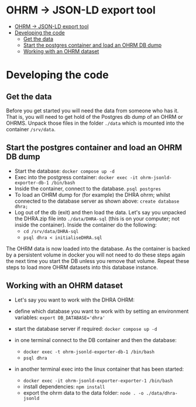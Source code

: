 # OHRM -> JSON-LD export tool

- [OHRM -\> JSON-LD export tool](#ohrm---json-ld-export-tool)
- [Developing the code](#developing-the-code)
  - [Get the data](#get-the-data)
  - [Start the postgres container and load an OHRM DB dump](#start-the-postgres-container-and-load-an-ohrm-db-dump)
  - [Working with an OHRM dataset](#working-with-an-ohrm-dataset)

# Developing the code

## Get the data

Before you get started you will need the data from someone who has it. That is, you will need to get
hold of the Postgres db dump of an OHRM or OHRMS. Unpack those files in the folder `./data` which is
mounted into the container `/srv/data`.

## Start the postgres container and load an OHRM DB dump

-   Start the database: `docker compose up -d`
-   Exec into the postgress container: `docker exec -it ohrm-jsonld-exporter-db-1 /bin/bash`
-   Inside the container, connect to the database. `psql postgres`
-   To load an OHRM dump for (for example) the DHRA ohrm; whilst connected to the database server as
    shown above: `create database dhra;`
-   Log out of the db (exit) and then load the data. Let's say you unpacked the DHRA.zip file into
    `./data/DHRA-sql` (this is on your computer; not inside the container). Inside the container do
    the following:
    -   `cd /srv/data/DHRA-sql`
    -   `psql dhra < initialiseDHRA.sql`

The OHRM data is now loaded into the database. As the container is backed by a persistent volume in
docker you will not need to do these steps again the next time you start the DB unless you remove
that volume. Repeat these steps to load more OHRM datasets into this database instance.

## Working with an OHRM dataset

-   Let's say you want to work with the DHRA OHRM:

-   define which database you want to work with by setting an environment variables:
    `export DB_DATABASE='dhra'`
-   start the database server if required: `docker compose up -d`
-   in one terminal connect to the DB container and then the database:
    -   `docker exec -t ohrm-jsonld-exporter-db-1 /bin/bash`
    -   `psql dhra`
-   in another terminal exec into the linux container that has been started:
    -   `docker exec -it ohrm-jsonld-exporter-exporter-1 /bin/bash`
    -   install dependencies: `npm install`
    -   export the ohrm data to the data folder: `node . -o ./data/dhra-jsonld`

